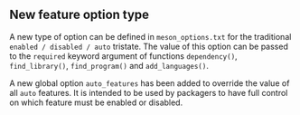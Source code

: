 ## New feature option type

A new type of option can be defined in `meson_options.txt` for the traditional
`enabled / disabled / auto` tristate. The value of this option can be passed to
the `required` keyword argument of functions `dependency()`, `find_library()`,
`find_program()` and `add_languages()`.

A new global option `auto_features` has been added to override the value of all
`auto` features. It is intended to be used by packagers to have full control on
which feature must be enabled or disabled.
